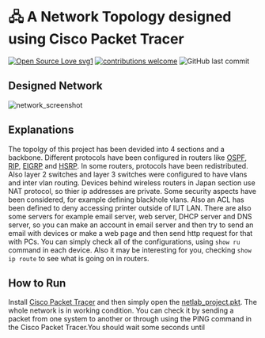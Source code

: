 # 🖧 A Network Topology designed using Cisco Packet Tracer

[![Open Source Love svg1](https://badges.frapsoft.com/os/v1/open-source.svg?v=103)](#)
[![contributions welcome](https://img.shields.io/badge/contributions-welcome-brightgreen.svg?style=flat&label=Contributions&colorA=red&colorB=black	)](#)
![GitHub last commit](https://img.shields.io/github/last-commit/Mehran1383/https%3A%2F%2Fgithub.com%2FMehran1383%2FNetwork_Simulation)

## Designed Network
![network_screenshot](https://github.com/user-attachments/assets/bf7b73c1-8adc-44b7-beb6-6f87d1241bdf)

## Explanations
The topolgy of this project has been devided into 4 sections and a backbone. Different protocols have been configured in routers like [OSPF](https://www.ietf.org/rfc/rfc2328.txt), [RIP](https://datatracker.ietf.org/doc/html/rfc2453), [EIGRP](https://datatracker.ietf.org/doc/html/rfc7868) and [HSRP](https://datatracker.ietf.org/doc/html/rfc2281). In some routers, protocols have been redistributed. Also layer 2 switches and layer 3 switches were configured to have vlans and inter vlan routing. Devices behind wireless routers in Japan section use NAT protocol, so thier ip addresses are private. Some security aspects have been considered, for example defining blackhole vlans. Also an ACL has been defined to deny accessing printer outside of IUT LAN. There are also some servers for example email server, web server, DHCP server and DNS server, so you can make an account in email server and then try to send an email with devices or make a web page and then send http request for that with PCs.
You can simply check all of the configurations, using ``` show ru ``` command in each device. Also it may be interesting for you, checking ``` show ip route ``` to see what is going on in routers.

## How to Run
Install [Cisco Packet Tracer](https://www.netacad.com/courses/packet-tracer) and then simply open the [netlab_project.pkt](netlab_project.pkt). The whole network is in working condition. You can check it by sending a packet from one system to another or through using the PING command in the Cisco Packet Tracer.You should wait some seconds until 







